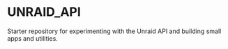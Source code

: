 # UNRAID_API
Starter repository for experimenting with the Unraid API and building small apps and utilities.
